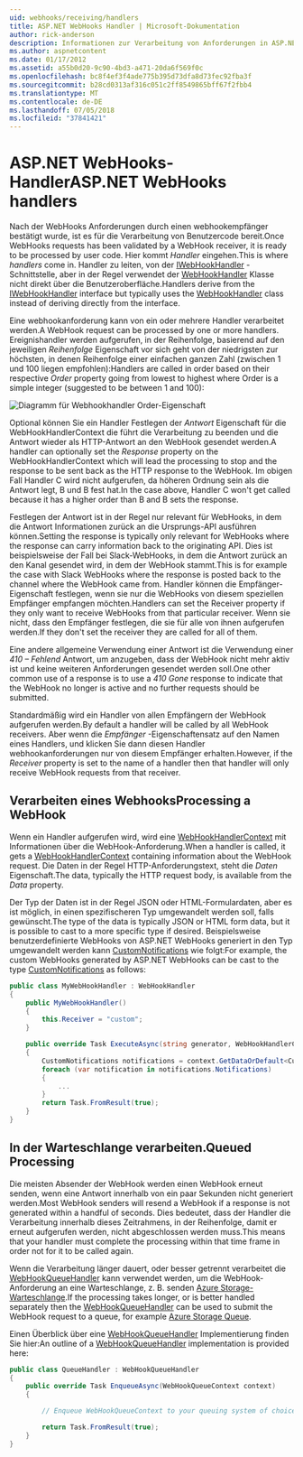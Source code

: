 ```yaml
---
uid: webhooks/receiving/handlers
title: ASP.NET WebHooks Handler | Microsoft-Dokumentation
author: rick-anderson
description: Informationen zur Verarbeitung von Anforderungen in ASP.NET WebHooks.
ms.author: aspnetcontent
ms.date: 01/17/2012
ms.assetid: a55b0d20-9c90-4bd3-a471-20da6f569f0c
ms.openlocfilehash: bc8f4ef3f4ade775b395d73dfa8d73fec92fba3f
ms.sourcegitcommit: b28cd0313af316c051c2ff8549865bff67f2fbb4
ms.translationtype: MT
ms.contentlocale: de-DE
ms.lasthandoff: 07/05/2018
ms.locfileid: "37841421"
---
```

# <a name="aspnet-webhooks-handlers"></a><span data-ttu-id="df596-103">ASP.NET WebHooks-Handler</span><span class="sxs-lookup"><span data-stu-id="df596-103">ASP.NET WebHooks handlers</span></span>

<span data-ttu-id="df596-104">Nach der WebHooks Anforderungen durch einen webhookempfänger bestätigt wurde, ist es für die Verarbeitung von Benutzercode bereit.</span><span class="sxs-lookup"><span data-stu-id="df596-104">Once WebHooks requests has been validated by a WebHook receiver, it is ready to be processed by user code.</span></span> <span data-ttu-id="df596-105">Hier kommt *Handler* eingehen.</span><span class="sxs-lookup"><span data-stu-id="df596-105">This is where *handlers* come in.</span></span> <span data-ttu-id="df596-106">Handler zu leiten, von der [IWebHookHandler](https://github.com/aspnet/WebHooks/blob/master/src/Microsoft.AspNet.WebHooks.Receivers/WebHooks/WebHookHandler.cs) -Schnittstelle, aber in der Regel verwendet der [WebHookHandler](https://github.com/aspnet/WebHooks/blob/master/src/Microsoft.AspNet.WebHooks.Receivers/WebHooks/WebHookHandler.cs) Klasse nicht direkt über die Benutzeroberfläche.</span><span class="sxs-lookup"><span data-stu-id="df596-106">Handlers derive from the [IWebHookHandler](https://github.com/aspnet/WebHooks/blob/master/src/Microsoft.AspNet.WebHooks.Receivers/WebHooks/WebHookHandler.cs) interface but typically uses the [WebHookHandler](https://github.com/aspnet/WebHooks/blob/master/src/Microsoft.AspNet.WebHooks.Receivers/WebHooks/WebHookHandler.cs) class instead of deriving directly from the interface.</span></span>

<span data-ttu-id="df596-107">Eine webhookanforderung kann von ein oder mehrere Handler verarbeitet werden.</span><span class="sxs-lookup"><span data-stu-id="df596-107">A WebHook request can be processed by one or more handlers.</span></span> <span data-ttu-id="df596-108">Ereignishandler werden aufgerufen, in der Reihenfolge, basierend auf den jeweiligen *Reihenfolge* Eigenschaft vor sich geht von der niedrigsten zur höchsten, in denen Reihenfolge einer einfachen ganzen Zahl (zwischen 1 und 100 liegen empfohlen):</span><span class="sxs-lookup"><span data-stu-id="df596-108">Handlers are called in order based on their respective *Order* property going from lowest to highest where Order is a simple integer (suggested to be between 1 and 100):</span></span>

![Diagramm für Webhookhandler Order-Eigenschaft](_static/Handlers.png)

<span data-ttu-id="df596-110">Optional können Sie ein Handler Festlegen der *Antwort* Eigenschaft für die WebHookHandlerContext die führt die Verarbeitung zu beenden und die Antwort wieder als HTTP-Antwort an den WebHook gesendet werden.</span><span class="sxs-lookup"><span data-stu-id="df596-110">A handler can optionally set the *Response* property on the WebHookHandlerContext which will lead the processing to stop and the response to be sent back as the HTTP response to the WebHook.</span></span> <span data-ttu-id="df596-111">Im obigen Fall Handler C wird nicht aufgerufen, da höheren Ordnung sein als die Antwort legt, B und B fest hat.</span><span class="sxs-lookup"><span data-stu-id="df596-111">In the case above, Handler C won't get called because it has a higher order than B and B sets the response.</span></span>

<span data-ttu-id="df596-112">Festlegen der Antwort ist in der Regel nur relevant für WebHooks, in dem die Antwort Informationen zurück an die Ursprungs-API ausführen können.</span><span class="sxs-lookup"><span data-stu-id="df596-112">Setting the response is typically only relevant for WebHooks where the response can carry information back to the originating API.</span></span> <span data-ttu-id="df596-113">Dies ist beispielsweise der Fall bei Slack-WebHooks, in dem die Antwort zurück an den Kanal gesendet wird, in dem der WebHook stammt.</span><span class="sxs-lookup"><span data-stu-id="df596-113">This is for example the case with Slack WebHooks where the response is posted back to the channel where the WebHook came from.</span></span> <span data-ttu-id="df596-114">Handler können die Empfänger-Eigenschaft festlegen, wenn sie nur die WebHooks von diesem speziellen Empfänger empfangen möchten.</span><span class="sxs-lookup"><span data-stu-id="df596-114">Handlers can set the Receiver property if they only want to receive WebHooks from that particular receiver.</span></span> <span data-ttu-id="df596-115">Wenn sie nicht, dass den Empfänger festlegen, die sie für alle von ihnen aufgerufen werden.</span><span class="sxs-lookup"><span data-stu-id="df596-115">If they don't set the receiver they are called for all of them.</span></span>

<span data-ttu-id="df596-116">Eine andere allgemeine Verwendung einer Antwort ist die Verwendung einer *410 – Fehlend* Antwort, um anzugeben, dass der WebHook nicht mehr aktiv ist und keine weiteren Anforderungen gesendet werden soll.</span><span class="sxs-lookup"><span data-stu-id="df596-116">One other common use of a response is to use a *410 Gone* response to indicate that the WebHook no longer is active and no further requests should be submitted.</span></span>

<span data-ttu-id="df596-117">Standardmäßig wird ein Handler von allen Empfängern der WebHook aufgerufen werden.</span><span class="sxs-lookup"><span data-stu-id="df596-117">By default a handler will be called by all WebHook receivers.</span></span> <span data-ttu-id="df596-118">Aber wenn die *Empfänger* -Eigenschaftensatz auf den Namen eines Handlers, und klicken Sie dann diesen Handler webhookanforderungen nur von diesem Empfänger erhalten.</span><span class="sxs-lookup"><span data-stu-id="df596-118">However, if the *Receiver* property is set to the name of a handler then that handler will only receive WebHook requests from that receiver.</span></span>

## <a name="processing-a-webhook"></a><span data-ttu-id="df596-119">Verarbeiten eines Webhooks</span><span class="sxs-lookup"><span data-stu-id="df596-119">Processing a WebHook</span></span>

<span data-ttu-id="df596-120">Wenn ein Handler aufgerufen wird, wird eine [WebHookHandlerContext](https://github.com/aspnet/WebHooks/blob/master/src/Microsoft.AspNet.WebHooks.Receivers/WebHooks/WebHookHandlerContext.cs) mit Informationen über die WebHook-Anforderung.</span><span class="sxs-lookup"><span data-stu-id="df596-120">When a handler is called, it gets a [WebHookHandlerContext](https://github.com/aspnet/WebHooks/blob/master/src/Microsoft.AspNet.WebHooks.Receivers/WebHooks/WebHookHandlerContext.cs) containing information about the WebHook request.</span></span> <span data-ttu-id="df596-121">Die Daten in der Regel HTTP-Anforderungstext, steht die *Daten* Eigenschaft.</span><span class="sxs-lookup"><span data-stu-id="df596-121">The data, typically the HTTP request body, is available from the *Data* property.</span></span>

<span data-ttu-id="df596-122">Der Typ der Daten ist in der Regel JSON oder HTML-Formulardaten, aber es ist möglich, in einen spezifischeren Typ umgewandelt werden soll, falls gewünscht.</span><span class="sxs-lookup"><span data-stu-id="df596-122">The type of the data is typically JSON or HTML form data, but it is possible to cast to a more specific type if desired.</span></span> <span data-ttu-id="df596-123">Beispielsweise benutzerdefinierte WebHooks von ASP.NET WebHooks generiert in den Typ umgewandelt werden kann [CustomNotifications](https://github.com/aspnet/WebHooks/blob/master/src/Microsoft.AspNet.WebHooks.Receivers.Custom/WebHooks/CustomNotifications.cs) wie folgt:</span><span class="sxs-lookup"><span data-stu-id="df596-123">For example, the custom WebHooks generated by ASP.NET WebHooks can be cast to the type [CustomNotifications](https://github.com/aspnet/WebHooks/blob/master/src/Microsoft.AspNet.WebHooks.Receivers.Custom/WebHooks/CustomNotifications.cs) as follows:</span></span>

```csharp
public class MyWebHookHandler : WebHookHandler
{
    public MyWebHookHandler()
    {
        this.Receiver = "custom";
    }

    public override Task ExecuteAsync(string generator, WebHookHandlerContext context)
    {
        CustomNotifications notifications = context.GetDataOrDefault<CustomNotifications>();
        foreach (var notification in notifications.Notifications)
        {
            ...
        }
        return Task.FromResult(true);
    }
}
```

  ## <a name="queued-processing"></a><span data-ttu-id="df596-124">In der Warteschlange verarbeiten.</span><span class="sxs-lookup"><span data-stu-id="df596-124">Queued Processing</span></span>

<span data-ttu-id="df596-125">Die meisten Absender der WebHook werden einen WebHook erneut senden, wenn eine Antwort innerhalb von ein paar Sekunden nicht generiert werden.</span><span class="sxs-lookup"><span data-stu-id="df596-125">Most WebHook senders will resend a WebHook if a response is not generated within a handful of seconds.</span></span> <span data-ttu-id="df596-126">Dies bedeutet, dass der Handler die Verarbeitung innerhalb dieses Zeitrahmens, in der Reihenfolge, damit er erneut aufgerufen werden, nicht abgeschlossen werden muss.</span><span class="sxs-lookup"><span data-stu-id="df596-126">This means that your handler must complete the processing within that time frame in order not for it to be called again.</span></span>

<span data-ttu-id="df596-127">Wenn die Verarbeitung länger dauert, oder besser getrennt verarbeitet die [WebHookQueueHandler](https://github.com/aspnet/WebHooks/blob/master/src/Microsoft.AspNet.WebHooks.Receivers/WebHooks/WebHookQueueHandler.cs) kann verwendet werden, um die WebHook-Anforderung an eine Warteschlange, z. B. senden [Azure Storage-Warteschlange](https://msdn.microsoft.com/library/azure/dd179353.aspx).</span><span class="sxs-lookup"><span data-stu-id="df596-127">If the processing takes longer, or is better handled separately then the [WebHookQueueHandler](https://github.com/aspnet/WebHooks/blob/master/src/Microsoft.AspNet.WebHooks.Receivers/WebHooks/WebHookQueueHandler.cs) can be used to submit the WebHook request to a queue, for example [Azure Storage Queue](https://msdn.microsoft.com/library/azure/dd179353.aspx).</span></span>

<span data-ttu-id="df596-128">Einen Überblick über eine [WebHookQueueHandler](https://github.com/aspnet/WebHooks/blob/master/src/Microsoft.AspNet.WebHooks.Receivers/WebHooks/WebHookQueueHandler.cs) Implementierung finden Sie hier:</span><span class="sxs-lookup"><span data-stu-id="df596-128">An outline of a [WebHookQueueHandler](https://github.com/aspnet/WebHooks/blob/master/src/Microsoft.AspNet.WebHooks.Receivers/WebHooks/WebHookQueueHandler.cs) implementation is provided here:</span></span>

```csharp
public class QueueHandler : WebHookQueueHandler
{
    public override Task EnqueueAsync(WebHookQueueContext context)
    {

        // Enqueue WebHookQueueContext to your queuing system of choice

        return Task.FromResult(true);
    }
}
```
